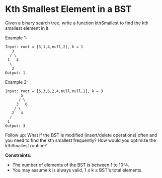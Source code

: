 # Kth Smallest Element in a BST

Given a binary search tree, write a function kthSmallest to find the kth smallest element in it.

Example 1:
```
Input: root = [3,1,4,null,2], k = 1
   3
  / \
 1   4
  \
   2
Output: 1
```

Example 2:
```
Input: root = [5,3,6,2,4,null,null,1], k = 3
       5
      / \
     3   6
    / \
   2   4
  /
 1
Output: 3
```

Follow up:
What if the BST is modified (insert/delete operations) often and you need to find the kth smallest frequently? How would you optimize the kthSmallest routine?

 

**Constraints:**
- The number of elements of the BST is between 1 to 10^4.
- You may assume k is always valid, 1 ≤ k ≤ BST's total elements.
